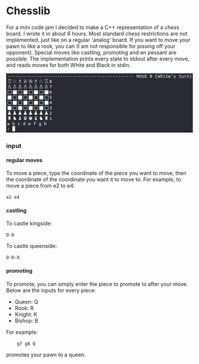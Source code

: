 # Chesslib
For a mini code jam I decided to make a C++ representation of a chess board. I wrote it in about 8 hours. Most standard chess restrictions are not implemented, just like on a regular 'analog' board. If you want to move your pawn to like a rook, you can (I am not responsible for pissing off your opponent).
Special moves like castling, promoting and en pessant are possible.
The implementation prints every state to stdout after every move, and reads moves for both White and Black in stdin.

![example output](example.png "Example ChessLib output")

### input
#### regular moves
To move a piece, type the coordinate of the piece you want to move, then the coordinate of the coordinate you want it to move to.
For example, to move a piece from e2 to e4:
```
e2 e4
```

#### castling
To castle kingside:
```
O-O
```

To castle queenside:
```
O-O-O
```

#### promoting
To promote, you can simply enter the piece to promote to after your move.
Below are the inputs for every piece:
   * Queen:    Q
   * Rook:     R
   * Knight:   K
   * Bishop:   B

For example:
```
    g7 g8 Q
```
promotes your pawn to a queen.